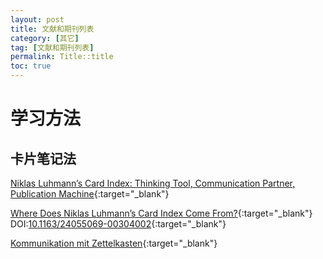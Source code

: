 ```yaml
---
layout: post
title: 文献和期刊列表
category: [其它]
tag: [文献和期刊列表]
permalink: Title::title
toc: true
---
```


# 学习方法
## 卡片笔记法
[Niklas Luhmann’s Card Index: Thinking Tool,
Communication Partner, Publication Machine](https://pub.uni-bielefeld.de/download/2942475/2942530/jschmidt_2016_niklas%20luhmanns%20card%20index.pdf "Niklas Luhmann’s Card Index: Thinking Tool,
Communication Partner, Publication Machine"){:target="_blank"}

[Where Does Niklas Luhmann’s Card Index Come From?](https://www.researchgate.net/publication/328624186_Where_Does_Niklas_Luhmann%27s_Card_Index_Come_From "Where Does Niklas Luhmann’s Card Index Come From?"){:target="_blank"} DOI:[10.1163/24055069-00304002](https://doi.org/10.1163/24055069-00304002 "10.1163/24055069-00304002"){:target="_blank"}

[Kommunikation mit Zettelkasten](https://ckrybus.com/static/papers/luhmann1981.pdf "Kommunikation mit Zettelkasten"){:target="_blank"}